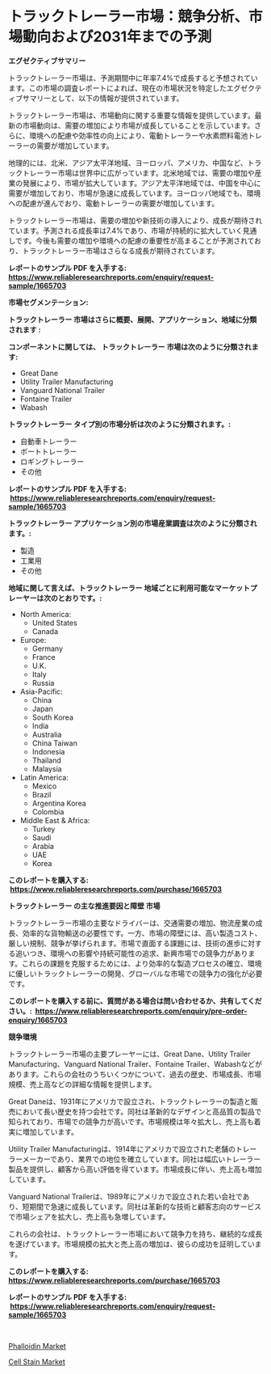 <p><h1>トラックトレーラー市場：競争分析、市場動向および2031年までの予測</h1></p><p><strong>エグゼクティブサマリー</strong></p>
<p><p>トラックトレーラー市場は、予測期間中に年率7.4%で成長すると予想されています。この市場の調査レポートによれば、現在の市場状況を特定したエグゼクティブサマリーとして、以下の情報が提供されています。</p><p>トラックトレーラー市場は、市場動向に関する重要な情報を提供しています。最新の市場動向は、需要の増加により市場が成長していることを示しています。さらに、環境への配慮や効率性の向上により、電動トレーラーや水素燃料電池トレーラーの需要が増加しています。</p><p>地理的には、北米、アジア太平洋地域、ヨーロッパ、アメリカ、中国など、トラックトレーラー市場は世界中に広がっています。北米地域では、需要の増加や産業の発展により、市場が拡大しています。アジア太平洋地域では、中国を中心に需要が増加しており、市場が急速に成長しています。ヨーロッパ地域でも、環境への配慮が進んでおり、電動トレーラーの需要が増加しています。</p><p>トラックトレーラー市場は、需要の増加や新技術の導入により、成長が期待されています。予測される成長率は7.4%であり、市場が持続的に拡大していく見通しです。今後も需要の増加や環境への配慮の重要性が高まることが予測されており、トラックトレーラー市場はさらなる成長が期待されています。</p></p>
<p><strong>レポートのサンプル PDF を入手する: <a href="https://www.reliableresearchreports.com/enquiry/request-sample/1665703">https://www.reliableresearchreports.com/enquiry/request-sample/1665703</a></strong></p>
<p><strong>市場セグメンテーション:</strong></p>
<p><strong> トラックトレーラー 市場はさらに概要、展開、アプリケーション、地域に分類されます :</strong></p>
<p><strong>コンポーネントに関しては、 トラックトレーラー 市場は次のように分類されます: &nbsp;</strong></p>
<p><ul><li>Great Dane</li><li>Utility Trailer Manufacturing</li><li>Vanguard National Trailer</li><li>Fontaine Trailer</li><li>Wabash</li></ul></p>
<p><strong> トラックトレーラー タイプ別の市場分析は次のように分類されます。:</strong></p>
<p><ul><li>自動車トレーラー</li><li>ボートトレーラー</li><li>ロギングトレーラー</li><li>その他</li></ul></p>
<p><strong>レポートのサンプル PDF を入手する: &nbsp;<a href="https://www.reliableresearchreports.com/enquiry/request-sample/1665703">https://www.reliableresearchreports.com/enquiry/request-sample/1665703</a></strong></p>
<p><strong> トラックトレーラー アプリケーション別の市場産業調査は次のように分類されます。:</strong></p>
<p><ul><li>製造</li><li>工業用</li><li>その他</li></ul></p>
<p><strong>地域に関して言えば、トラックトレーラー 地域ごとに利用可能なマーケットプレーヤーは次のとおりです。:</strong></p>
<p><ul>
    <li>
        North America:
        <ul>
            <li>United States</li>
            <li>Canada</li>
        </ul>
    </li>
    <li>
        Europe:
        <ul>
            <li>Germany</li>
            <li>France</li>
            <li>U.K.</li>
            <li>Italy</li>
            <li>Russia</li>
        </ul>
    </li>
    <li>
        Asia-Pacific:
        <ul>
            <li>China</li>
            <li>Japan</li>
            <li>South Korea</li>
            <li>India</li>
            <li>Australia</li>
            <li>China Taiwan</li>
            <li>Indonesia</li>
            <li>Thailand</li>
            <li>Malaysia</li>
        </ul>
    </li>
    <li>
        Latin America:
        <ul>
            <li>Mexico</li>
            <li>Brazil</li>
            <li>Argentina Korea</li>
            <li>Colombia</li>
        </ul>
    </li>
    <li>
        Middle East & Africa:
        <ul>
            <li>Turkey</li>
            <li>Saudi</li>
            <li>Arabia</li>
            <li>UAE</li>
            <li>Korea</li>
        </ul>
    </li>
    </ul></p>
<p><strong>このレポートを購入する: &nbsp;<a href="https://www.reliableresearchreports.com/purchase/1665703">https://www.reliableresearchreports.com/purchase/1665703</a></strong></p>
<p><strong>トラックトレーラー の主な推進要因と障壁 市場</strong></p>
<p><p>トラックトレーラー市場の主要なドライバーは、交通需要の増加、物流産業の成長、効率的な貨物輸送の必要性です。一方、市場の障壁には、高い製造コスト、厳しい規制、競争が挙げられます。市場で直面する課題には、技術の進歩に対する追いつき、環境への影響や持続可能性の追求、新興市場での競争力があります。これらの課題を克服するためには、より効率的な製造プロセスの確立、環境に優しいトラックトレーラーの開発、グローバルな市場での競争力の強化が必要です。</p></p>
<p><strong>このレポートを購入する前に、質問がある場合は問い合わせるか、共有してください。:&nbsp; <a href="https://www.reliableresearchreports.com/enquiry/pre-order-enquiry/1665703">https://www.reliableresearchreports.com/enquiry/pre-order-enquiry/1665703</a></strong></p>
<p><strong>競争環境</strong></p>
<p><p>トラックトレーラー市場の主要プレーヤーには、Great Dane、Utility Trailer Manufacturing、Vanguard National Trailer、Fontaine Trailer、Wabashなどがあります。これらの会社のうちいくつかについて、過去の歴史、市場成長、市場規模、売上高などの詳細な情報を提供します。</p><p>Great Daneは、1931年にアメリカで設立され、トラックトレーラーの製造と販売において長い歴史を持つ会社です。同社は革新的なデザインと高品質の製品で知られており、市場での競争力が高いです。市場規模は年々拡大し、売上高も着実に増加しています。</p><p>Utility Trailer Manufacturingは、1914年にアメリカで設立された老舗のトレーラーメーカーであり、業界での地位を確立しています。同社は幅広いトレーラー製品を提供し、顧客から高い評価を得ています。市場成長に伴い、売上高も増加しています。</p><p>Vanguard National Trailerは、1989年にアメリカで設立された若い会社であり、短期間で急速に成長しています。同社は革新的な技術と顧客志向のサービスで市場シェアを拡大し、売上高も急増しています。</p><p>これらの会社は、トラックトレーラー市場において競争力を持ち、継続的な成長を遂げています。市場規模の拡大と売上高の増加は、彼らの成功を証明しています。</p></p>
<p><strong>このレポートを購入する: &nbsp; <a href="https://www.reliableresearchreports.com/purchase/1665703">https://www.reliableresearchreports.com/purchase/1665703</a></strong></p>
<p><strong>レポートのサンプル PDF を入手する: &nbsp;<a href="https://www.reliableresearchreports.com/enquiry/request-sample/1665703">https://www.reliableresearchreports.com/enquiry/request-sample/1665703</a></strong><strong></strong></p>
<p>&nbsp;</p>
<p><p><a href="https://copper-carbon-84f.notion.site/Phalloidin-Market-with-the-goal-of-estimating-the-market-size-and-future-growth-potential-of-various-962fb799d31b4af2be204059b9b0f9de">Phalloidin Market</a></p><p><a href="https://circular-yam-9b9.notion.site/Cell-Stain-Market-Size-Growth-Outlook-from-2024-to-2031-projecting-at-Market-s-Trends-Analysis-by--a0f7f7ef13c746b1821bcd7b7302886f">Cell Stain Market</a></p></p>